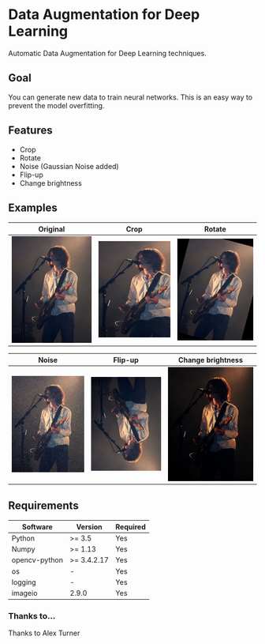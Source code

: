 # Data Augmentation for Deep Learning
Automatic Data Augmentation for Deep Learning techniques. 

## Goal
You can generate new data to train neural networks. This is an easy way to prevent the model overfitting.

## Features
- Crop
- Rotate
- Noise (Gaussian Noise added)
- Flip-up
- Change brightness

## Examples
Original  |  Crop |  Rotate
:-------------------------:|:-------------------------:|:-------------------------:
![](https://github.com/AlessandroMinervini/Data_Augmentation_for_Deep_Learning/blob/master/dataset/sample.jpg) | ![](https://github.com/AlessandroMinervini/Data_Augmentation_for_Deep_Learning/blob/master/augmentated/cropped/sample.jpg_cropped.png) | ![](https://github.com/AlessandroMinervini/Data_Augmentation_for_Deep_Learning/blob/master/augmentated/rotated/sample.jpg_rotated.png)

Noise  |  Flip-up |  Change brightness
:-------------------------:|:-------------------------:|:-------------------------:
![](https://github.com/AlessandroMinervini/Data_Augmentation_for_Deep_Learning/blob/master/augmentated/noised/sample.jpg_noised.png) | ![](https://github.com/AlessandroMinervini/Data_Augmentation_for_Deep_Learning/blob/master/augmentated/flipped/sample.jpg_flipped.png) | ![](https://github.com/AlessandroMinervini/Data_Augmentation_for_Deep_Learning/blob/master/augmentated/dark_brightness/sample.jpg_dark_brightness.png)

## Requirements
| Software  | Version | Required|
| ------------- | ------------- |  ------------- |
| Python | >= 3.5  | Yes    |
| Numpy  | >= 1.13 |    Yes     |
| opencv-python| >= 3.4.2.17  | Yes
| os  | -  |Yes |
| logging  | -  |Yes |
| imageio  | 2.9.0  |Yes |

### Thanks to...
Thanks to Alex Turner 


